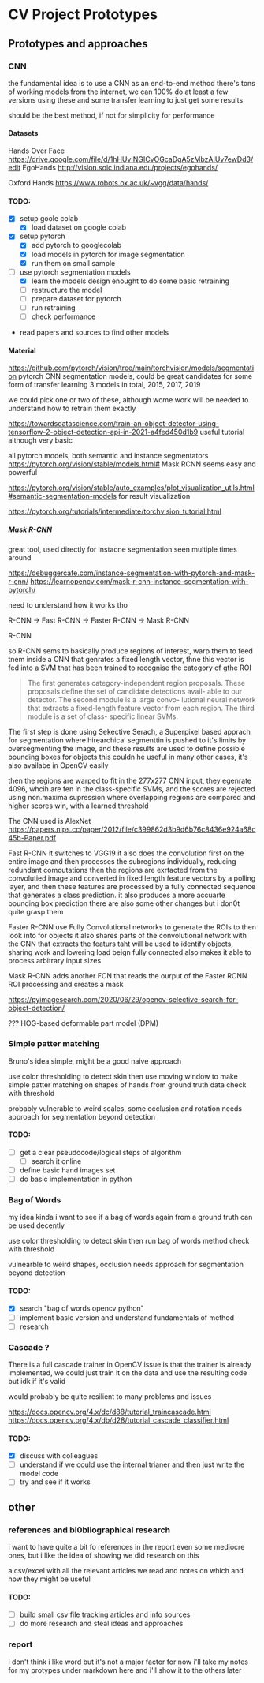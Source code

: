 # CV Project Prototypes
## Prototypes and approaches

### CNN
the fundamental idea is to use a CNN as an end-to-end method
there's tons of working models from the internet, we can 100% do at least a few versions using these and some transfer learning to just get some results

should be the best method, if not for simplicity for performance

#### Datasets
Hands Over Face https://drive.google.com/file/d/1hHUvINGICvOGcaDgA5zMbzAIUv7ewDd3/edit
EgoHands http://vision.soic.indiana.edu/projects/egohands/

Oxford Hands https://www.robots.ox.ac.uk/~vgg/data/hands/


#### TODO:
 - [x] setup goole colab   
   - [x] load dataset on google colab
 - [x] setup pytorch 
   - [x] add pytorch to googlecolab
   - [x] load models in pytorch for image segmentation 
   - [x] run them on small sample
 - [ ] use pytorch segmentation models
   - [x] learn the models design enought to do some basic retraining
   - [ ] restructure the model
   - [ ] prepare dataset for pytorch
   - [ ] run retraining
   - [ ] check performance 
 - read papers and sources to find other models

#### Material
https://github.com/pytorch/vision/tree/main/torchvision/models/segmentation
pytorch CNN segmentation models, could be great candidates for some form of transfer learning
3 models in total, 2015, 2017, 2019

we could pick one or two of these, although wome work will be needed to understand how to retrain them exactly


https://towardsdatascience.com/train-an-object-detector-using-tensorflow-2-object-detection-api-in-2021-a4fed450d1b9
useful tutorial although very basic

all pytorch models, both semantic and instance segmentators
https://pytorch.org/vision/stable/models.html#
Mask RCNN seems easy and powerful

https://pytorch.org/vision/stable/auto_examples/plot_visualization_utils.html#semantic-segmentation-models
for result visualization


https://pytorch.org/tutorials/intermediate/torchvision_tutorial.html

##### Mask R-CNN
great tool, used directly for instacne segmentation
seen multiple times around

https://debuggercafe.com/instance-segmentation-with-pytorch-and-mask-r-cnn/
https://learnopencv.com/mask-r-cnn-instance-segmentation-with-pytorch/

need to understand how it works tho

R-CNN -> Fast R-CNN -> Faster R-CNN -> Mask R-CNN

R-CNN 

so R-CNN sems to basically produce regions of interest, warp them to feed tnem inside a CNN that genrates a fixed length vector, thne this vector is fed into a SVM that has been trained to recognise the category of gthe ROI

> The first generates category-independent region proposals.
> These proposals define the set of candidate detections avail-
> able to our detector. The second module is a large convo-
> lutional neural network that extracts a fixed-length feature
> vector from each region. The third module is a set of class-
> specific linear SVMs. 

The first step is done using Sekective Serach, a Superpixel based apprach for segmentation where hirearchical segmenttin is pushed to it's limits by oversegmenting the image, and these results are used to define possible bounding boxes for objects
  this couldn he useful in many other cases, it's also availabe in OpenCV easily

then the regions are warped to fit in the 277x277 CNN input, they egenrate 4096, whcih are fen in the class-specific SVMs, and the scores are rejected using  non.maxima supression where overlapping regions are compared and higher scores win, with a learned threshold

The CNN used is AlexNet
https://papers.nips.cc/paper/2012/file/c399862d3b9d6b76c8436e924a68c45b-Paper.pdf

Fast R-CNN
it switches to VGG19
it also does the convolution first on the entire image and then processes the subregions individually, reducing redundant comoutations
then the regions are exrtacted from the convolutied image and converted in fixed length feature vectors by a polling layer, and then these features are processed by a fully connected sequence that generates a class prediction. it also produces a more accuarte bounding box prediction
there are also some other changes but i don0t quite grasp them

Faster R-CNN
use Fully Convolutional networks to generate the ROIs to then look into for objects
it also shares parts of the convolutional network with the CNN that extracts the featurs taht will be used to identify objects, sharing work and lowering load
beign fully connected also makes it able to process arbitrary input sizes

Mask R-CNN 
adds another FCN that reads the ourput of the Faster RCNN ROI processing and creates a mask 

https://pyimagesearch.com/2020/06/29/opencv-selective-search-for-object-detection/

???
 HOG-based deformable part model (DPM)

### Simple patter matching
Bruno's idea
simple, might be a good naive approach

use color thresholding to detect skin
then use moving window to make simple patter matching on shapes of hands from ground truth data
check with threshold

probably vulnerable to weird scales, some occlusion and rotation 
needs approach for segmentation beyond detection

#### TODO:
 - [ ] get a clear pseudocode/logical steps of algorithm    
   - [ ] search it online
 - [ ] define basic hand images set
 - [ ] do basic implementation in python

### Bag of Words
my idea kinda
i want to see if a bag of words again from a ground truth can be used decently 

use color thresholding to detect skin
then run bag of words method 
check with threshold

vulnearble to weird shapes, occlusion
needs approach for segmentation beyond detection
#### TODO:
 - [x] search "bag of words opencv python"
 - [ ] implement basic version and understand fundamentals of method
 - [ ] research

### Cascade ?
There is a full cascade trainer in OpenCV
issue is that the trainer is already implemented, we could just train it on the data and use the resulting code but idk if it's valid

would probably be quite resilient to many problems and issues

https://docs.opencv.org/4.x/dc/d88/tutorial_traincascade.html 
https://docs.opencv.org/4.x/db/d28/tutorial_cascade_classifier.html


#### TODO:
 - [x] discuss with colleagues
 - [ ] understand if we could use the internal trianer and then just write the model code
 - [ ] try and see if it works

## other 

### references and bi0bliographical research
i want to have quite a  bit fo references in the report
even some mediocre ones, but i like the idea of showing we did research on this

a csv/excel with all the relevant articles we read and notes on which and how they might be useful

#### TODO:
 - [ ] build small csv file tracking articles and info sources
 - [ ] do more research and steal ideas and approaches

### report
i don't think i like word but it's not a major factor for now
i'll take my notes for my protypes under markdown here and i'll show it to the others later